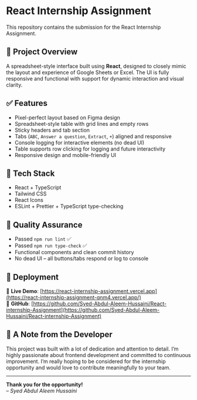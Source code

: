 # React Internship Assignment

This repository contains the submission for the React Internship Assignment.

## 📌 Project Overview

A spreadsheet-style interface built using **React**, designed to closely mimic the layout and experience of Google Sheets or Excel. The UI is fully responsive and functional with support for dynamic interaction and visual clarity.

## ✅ Features

- Pixel-perfect layout based on Figma design
- Spreadsheet-style table with grid lines and empty rows
- Sticky headers and tab section
- Tabs (`ABC`, `Answer a question`, `Extract`, `+`) aligned and responsive
- Console logging for interactive elements (no dead UI)
- Table supports row clicking for logging and future interactivity
- Responsive design and mobile-friendly UI

## 🧩 Tech Stack

- React + TypeScript
- Tailwind CSS
- React Icons
- ESLint + Prettier + TypeScript type-checking

## 🧪 Quality Assurance

- Passed `npm run lint` ✅  
- Passed `npm run type-check` ✅  
- Functional components and clean commit history  
- No dead UI – all buttons/tabs respond or log to console  

## 🚀 Deployment

🔗 **Live Demo**: [https://react-internship-assignment.vercel.app](https://react-internship-assignment-qnm4.vercel.app/)  
📁 **GitHub**: [https://github.com/Syed-Abdul-Aleem-Hussaini/React-internship-Assignment](https://github.com/Syed-Abdul-Aleem-Hussaini/React-internship-Assignment)

## 🙏 A Note from the Developer

This project was built with a lot of dedication and attention to detail. I’m highly passionate about frontend development and committed to continuous improvement. I’m really hoping to be considered for the internship opportunity and would love to contribute meaningfully to your team.

---

**Thank you for the opportunity!**  
*– Syed Abdul Aleem Hussaini*

